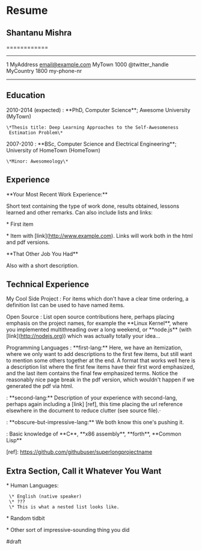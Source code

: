 # Resume
##  Shantanu  Mishra

============

-------------------     ----------------------------
1 MyAddress                        email@example.com
MyTown 1000                          @twitter\_handle
MyCountry                           1800 my-phone-nr
-------------------     ----------------------------

Education
---------

2010-2014 (expected)
:   \*\*PhD, Computer Science\*\*; Awesome University (MyTown)

    \*Thesis title: Deep Learning Approaches to the Self-Awesomeness
     Estimation Problem\*

2007-2010
:   \*\*BSc, Computer Science and Electrical Engineering\*\*; University of
    HomeTown (HomeTown)

    \*Minor: Awesomeology\*

Experience
----------

\*\*Your Most Recent Work Experience:\*\*

Short text containing the type of work done, results obtained,
lessons learned and other remarks. Can also include lists and
links:

\* First item

\* Item with \[link\](http://www.example.com). Links will work both in
  the html and pdf versions.

\*\*That Other Job You Had\*\*

Also with a short description.

Technical Experience
--------------------

My Cool Side Project
:   For items which don't have a clear time ordering, a definition
    list can be used to have named items.


Open Source
:   List open source contributions here, perhaps placing emphasis on
    the project names, for example the \*\*Linux Kernel\*\*, where you
    implemented multithreading over a long weekend, or \*\*node.js\*\*
    (with \[link\](http://nodejs.org)) which was actually totally
    your idea...

Programming Languages
:   \*\*first-lang:\*\* Here, we have an itemization, where we only want
    to add descriptions to the first few items, but still want to
    mention some others together at the end. A format that works well
    here is a description list where the first few items have their
    first word emphasized, and the last item contains the final few
    emphasized terms. Notice the reasonably nice page break in the pdf
    version, which wouldn't happen if we generated the pdf via html.

:   \*\*second-lang:\*\* Description of your experience with second-lang,
    perhaps again including a \[link\] \[ref\], this time placing the url
    reference elsewhere in the document to reduce clutter (see source
    file).·

:   \*\*obscure-but-impressive-lang:\*\* We both know this one's pushing
    it.

:   Basic knowledge of \*\*C\*\*, \*\*x86 assembly\*\*, \*\*forth\*\*, \*\*Common Lisp\*\*

\[ref\]: https://github.com/githubuser/superlongprojectname

Extra Section, Call it Whatever You Want
----------------------------------------

\* Human Languages:

     \* English (native speaker)
     \* ???
     \* This is what a nested list looks like.

\* Random tidbit

\* Other sort of impressive-sounding thing you did

#draft

